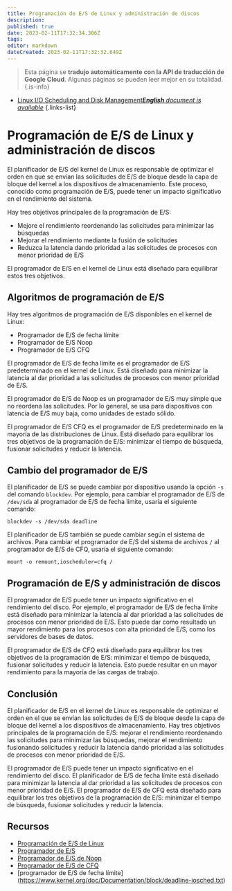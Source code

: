 ```yaml
---
title: Programación de E/S de Linux y administración de discos
description: 
published: true
date: 2023-02-11T17:32:34.306Z
tags: 
editor: markdown
dateCreated: 2023-02-11T17:32:32.649Z
---
```


> Esta página se **tradujo automáticamente con la API de traducción de Google Cloud**.
Algunas páginas se pueden leer mejor en su totalidad.{.is-info}



- [Linux I/O Scheduling and Disk Management***English** document is available*](/en/Knowledge-base/Linux/linux-io-scheduling-and-disk-management)
{.links-list}


# Programación de E/S de Linux y administración de discos

El planificador de E/S del kernel de Linux es responsable de optimizar el orden en que se envían las solicitudes de E/S de bloque desde la capa de bloque del kernel a los dispositivos de almacenamiento. Este proceso, conocido como programación de E/S, puede tener un impacto significativo en el rendimiento del sistema.

Hay tres objetivos principales de la programación de E/S:

- Mejore el rendimiento reordenando las solicitudes para minimizar las búsquedas
- Mejorar el rendimiento mediante la fusión de solicitudes
- Reduzca la latencia dando prioridad a las solicitudes de procesos con menor prioridad de E/S

El programador de E/S en el kernel de Linux está diseñado para equilibrar estos tres objetivos.

## Algoritmos de programación de E/S

Hay tres algoritmos de programación de E/S disponibles en el kernel de Linux:

- Programador de E/S de fecha límite
- Programador de E/S Noop
- Programador de E/S CFQ

El programador de E/S de fecha límite es el programador de E/S predeterminado en el kernel de Linux. Está diseñado para minimizar la latencia al dar prioridad a las solicitudes de procesos con menor prioridad de E/S.

El programador de E/S de Noop es un programador de E/S muy simple que no reordena las solicitudes. Por lo general, se usa para dispositivos con latencia de E/S muy baja, como unidades de estado sólido.

El programador de E/S CFQ es el programador de E/S predeterminado en la mayoría de las distribuciones de Linux. Está diseñado para equilibrar los tres objetivos de la programación de E/S: minimizar el tiempo de búsqueda, fusionar solicitudes y reducir la latencia.

## Cambio del programador de E/S

El planificador de E/S se puede cambiar por dispositivo usando la opción `-s` del comando `blockdev`. Por ejemplo, para cambiar el programador de E/S de `/dev/sda` al programador de E/S de fecha límite, usaría el siguiente comando:

```
blockdev -s /dev/sda deadline
```

El planificador de E/S también se puede cambiar según el sistema de archivos. Para cambiar el programador de E/S del sistema de archivos `/` al programador de E/S de CFQ, usaría el siguiente comando:

```
mount -o remount,ioscheduler=cfq /
```

## Programación de E/S y administración de discos

El programador de E/S puede tener un impacto significativo en el rendimiento del disco. Por ejemplo, el programador de E/S de fecha límite está diseñado para minimizar la latencia al dar prioridad a las solicitudes de procesos con menor prioridad de E/S. Esto puede dar como resultado un mayor rendimiento para los procesos con alta prioridad de E/S, como los servidores de bases de datos.

El programador de E/S de CFQ está diseñado para equilibrar los tres objetivos de la programación de E/S: minimizar el tiempo de búsqueda, fusionar solicitudes y reducir la latencia. Esto puede resultar en un mayor rendimiento para la mayoría de las cargas de trabajo.

## Conclusión

El planificador de E/S en el kernel de Linux es responsable de optimizar el orden en el que se envían las solicitudes de E/S de bloque desde la capa de bloque del kernel a los dispositivos de almacenamiento. Hay tres objetivos principales de la programación de E/S: mejorar el rendimiento reordenando las solicitudes para minimizar las búsquedas, mejorar el rendimiento fusionando solicitudes y reducir la latencia dando prioridad a las solicitudes de procesos con menor prioridad de E/S.

El programador de E/S puede tener un impacto significativo en el rendimiento del disco. El planificador de E/S de fecha límite está diseñado para minimizar la latencia al dar prioridad a las solicitudes de procesos con menor prioridad de E/S. El programador de E/S de CFQ está diseñado para equilibrar los tres objetivos de la programación de E/S: minimizar el tiempo de búsqueda, fusionar solicitudes y reducir la latencia.

## Recursos

- [Programación de E/S de Linux](https://www.kernel.org/doc/Documentation/block/ioprio.txt)
- [Programador de E/S](https://en.wikipedia.org/wiki/I/O_scheduler)
- [Programador de E/S de Noop](https://www.kernel.org/doc/Documentation/block/noop-iosched.txt)
- [Programador de E/S de CFQ](https://www.kernel.org/doc/Documentation/block/cfq-iosched.txt)
- [programador de E/S de fecha límite] (https://www.kernel.org/doc/Documentation/block/deadline-iosched.txt)